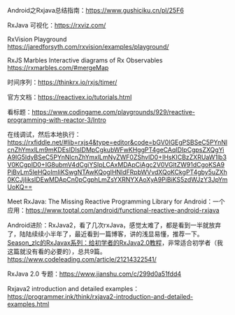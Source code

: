 Android之Rxjava总结指南：https://www.gushiciku.cn/pl/25F6

RxJava 可视化：https://rxviz.com/

RxVision Playground https://jaredforsyth.com/rxvision/examples/playground/

RxJS Marbles  Interactive diagrams of Rx Observables https://rxmarbles.com/#mergeMap

时间序列：https://thinkrx.io/rxjs/timer/ 

官方文档：https://reactivex.io/tutorials.html

看标题：https://www.codingame.com/playgrounds/929/reactive-programming-with-reactor-3/Intro

在线调试，然后本地执行：https://rxfiddle.net/#lib=rxjs4&type=editor&code=bGV0IGEgPSBSeC5PYnNlcnZhYmxlLm9mKDEsIDIsIDMpCgkubWFwKHggPT4geCAqIDIpCgpsZXQgYiA9IG5ldyBSeC5PYnNlcnZhYmxlLmNyZWF0ZShvID0+IHsKICBzZXRUaW1lb3V0KCgpID0+IG8ubmV4dCgiYSIpLCAxMDApCiAgc2V0VGltZW91dCgoKSA9PiBvLm5leHQoImIiKSwgNTAwKQogIHNldFRpbWVvdXQoKCkgPT4gby5uZXh0KCJjIiksIDEwMDApCn0pCgphLmZsYXRNYXAoXyA9PiBiKS5zdWJzY3JpYmUoKQ==

Meet RxJava: The Missing Reactive Programming Library for Android：一个应用：https://www.toptal.com/android/functional-reactive-android-rxjava

Android进阶：RxJava2，看了几次rxJava，感觉太难了，都是看到一半就放弃了，陆陆续续小半年了，最近看到一篇博客，讲的浅显易懂，推荐一下。[Season_zlc的RxJavax系列：给初学者的RxJava2.0教程](https://www.jianshu.com/c/299d0a51fdd4)，非常适合初学者（我这篇就没有看的必要的），总共9篇。https://www.codeleading.com/article/21214322541/

RxJava 2.0 专题：https://www.jianshu.com/c/299d0a51fdd4

Rxjava2 introduction and detailed examples：https://programmer.ink/think/rxjava2-introduction-and-detailed-examples.html
